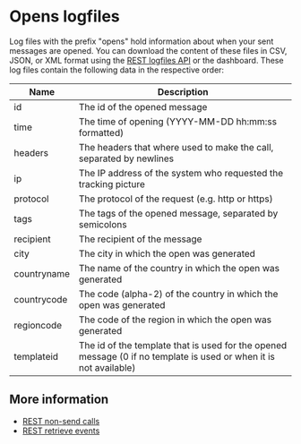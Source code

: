 # Opens logfiles

Log files with the prefix "opens" hold information about when your sent messages
are opened. You can download the content of these files in CSV, JSON, or XML
format using the [REST logfiles API](rest-logfiles) or the dashboard.
These log files contain the following data in the respective order:

| Name        | Description                                                                                                       |
| ----------- | ----------------------------------------------------------------------------------------------------------------- |
| id          | The id of the opened message                                                                                      |
| time        | The time of opening (YYYY-MM-DD hh:mm:ss formatted)                                                               |
| headers     | The headers that where used to make the call, separated by newlines                                               |
| ip          | The IP address of the system who requested the tracking picture                                                   |
| protocol    | The protocol of the request (e.g. http or https)                                                                  |
| tags        | The tags of the opened message, separated by semicolons                                                           |
| recipient   | The recipient of the message                                                                                      |
| city        | The city in which the open was generated                                                                          |
| countryname | The name of the country in which the open was generated                                                           |
| countrycode | The code (alpha-2) of the country in which the open was generated                                                 |
| regioncode  | The code of the region in which the open was generated                                                            |
| templateid  | The id of the template that is used for the opened message (0 if no template is used or when it is not available) |

## More information

* [REST non-send calls](./rest-other-calls)
* [REST retrieve events](./rest-events)
